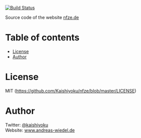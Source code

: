 [![Build Status](https://travis-ci.org/Kaishiyoku/nfze.de.svg?branch=master)](https://travis-ci.org/Kaishiyoku/nfze)

Source code of the website [nfze.de](https://www.nfze.de)

Table of contents
=================
  * [License](#license)
  * [Author](#author)

License
=======
MIT (https://github.com/Kaishiyoku/nfze/blob/master/LICENSE)


Author
======
Twitter: [@kaishiyoku](https://twitter.com/kaishiyoku)  
Website: www.andreas-wiedel.de
